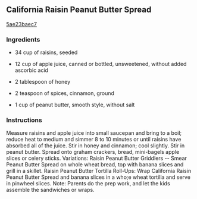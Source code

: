 ## California Raisin Peanut Butter Spread

[5ae23baec7](http://www.food.com/recipe/california-raisin-peanut-butter-spread-255812)

### Ingredients

 - 34 cup of raisins, seeded

 - 12 cup of apple juice, canned or bottled, unsweetened, without added ascorbic acid

 - 2 tablespoon of honey

 - 2 teaspoon of spices, cinnamon, ground

 - 1 cup of peanut butter, smooth style, without salt

### Instructions

Measure raisins and apple juice into small saucepan and bring to a boil; reduce heat to medium and simmer 8 to 10 minutes or until raisins have absorbed all of the juice. Stir in honey and cinnamon; cool slightly. Stir in peanut butter. Spread onto graham crackers, bread, mini-bagels apple slices or celery sticks. Variations: Raisin Peanut Butter Griddlers -- Smear Peanut Butter Spread on whole wheat bread, top with banana slices and grill in a skillet. Raisin Peanut Butter Tortilla Roll-Ups: Wrap California Raisin Peanut Butter Spread and banana slices in a who;e wheat tortilla and serve in pinwheel slices. Note: Parents do the prep work, and let the kids assemble the sandwiches or wraps.